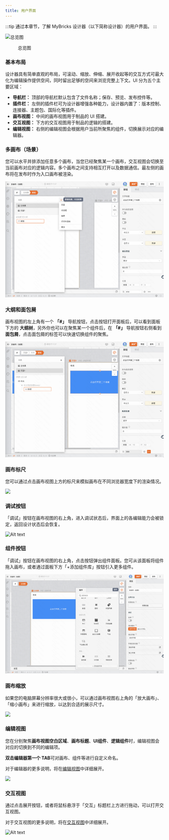 ```yaml
---
title: 用户界面
---
```


:::tip
通过本章节，了解 MyBricks 设计器（以下简称设计器）的用户界面。
:::

![总览图](img/image-10.png "总览图")

<figure>总览图</figure>

### 基本布局

设计器具有简单直观的布局，可滚动、缩放、伸缩、展开收起等的交互方式可最大化为编辑操作提供空间，同时留出足够的空间来浏览完整上下文。UI 分为五个主要区域：

- **导航栏：** 顶部的导航栏默认包含了文件名称；保存、预览、发布控件等。
- **插件栏：** 左侧的插件栏可为设计器增强各种能力，设计器内置了：版本控制、连接器、主题包、国际化等插件。
- **画布视图：** 中间的画布视图用于制品的 UI 搭建。
- **交互视图：** 下方的交互视图用于制品的逻辑的搭建。
- **编辑视图：** 右侧的编辑视图会根据用户当前所聚焦的组件，切换展示对应的编辑器。


### 多画布（场景）
您可以水平并排添加任意多个画布，当您已经聚焦某一个画布，交互视图会切换至当前画布对应的逻辑内容。多个画布之间支持相互打开以及数据通信。最左侧的画布将在发布时作为入口画布被渲染。

![Alt text](img/image-12.png)


### 大纲和面包屑
画布视图的左上角有一个 **「#」** 导航按钮，点击按钮打开面板后，可以看到面板下方的 **大纲树**，另外你也可以在聚焦某一个组件后，在 **「#」** 导航按钮右侧看到 **面包屑**，点击面包屑的标签可以快速切换组件的聚焦。

![Alt text](img/image-11.png)


### 画布标尺
您可以通过点击画布视图上方的标尺来模拟画布在不同浏览器宽度下的渲染情况。

![](img/response.gif)


### 调试按钮
「调试」按钮在画布视图的右上角，进入调试状态后，界面上的各编辑能力会被锁定，返回设计状态后会恢复。

![Alt text](img/debug.gif)


### 组件按钮
「调试」按钮在画布视图的右上角，点击按钮弹出组件面板。您可从该面板将组件拖入画布，或者通过面板下方「+添加组件库」按钮引入更多组件。

![Alt text](img/image-13.png)


### 画布缩放
如果您的电脑屏幕分辨率很大或很小，可以通过画布视图右上角的「放大画布」、「缩小画布」来进行缩放，以达到合适的展示尺寸。

![](img/scale.gif)


### 编辑视图
您在分别聚焦**画布视图空白区域**、**画布标题**、**UI组件**、**逻辑组件**时，编辑视图会对应的切换到不同的编辑项。

**双击编辑器第一个 TAB**可对画布、组件等进行自定义命名。

对于编辑器的更多说明，将在[编辑视图](../editView)中详细展开。

![](img/editor.gif)


### 交互视图
通过点击展开按钮，或者将鼠标悬浮于「交互」标题栏上方进行拖动，可以打开交互视图。

对于交互视图的更多说明，将在[交互视图](../toplView)中详细展开。

![Alt text](img/toggle.gif)

